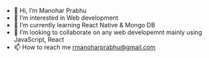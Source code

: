 - 👋 Hi, I’m Manohar Prabhu
- 👀 I’m interested in Web development
- 🌱 I’m currently learning React Native & Mongo DB
- 💞️ I’m looking to collaborate on any web developemnt mainly using JavaScript, React
- 📫 How to reach me rmanoharprabhu@gmail.com

<!---
rmanoharprabhu/rmanoharprabhu is a ✨ special ✨ repository because its `README.md` (this file) appears on your GitHub profile.
You can click the Preview link to take a look at your changes.
--->
